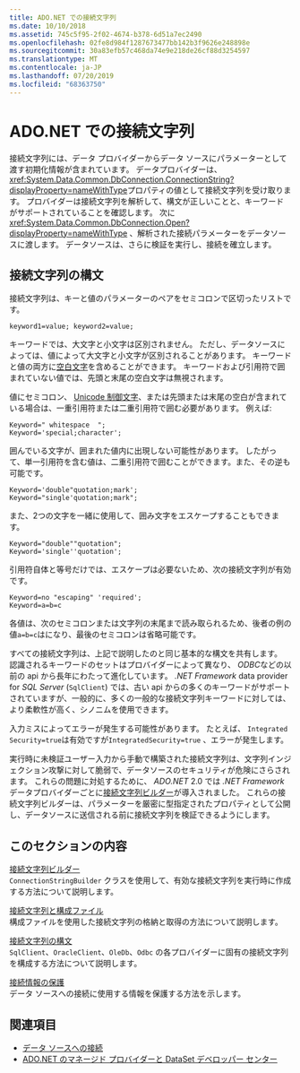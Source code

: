 ```yaml
---
title: ADO.NET での接続文字列
ms.date: 10/10/2018
ms.assetid: 745c5f95-2f02-4674-b378-6d51a7ec2490
ms.openlocfilehash: 02fe8d984f1287673477bb142b3f9626e248898e
ms.sourcegitcommit: 30a83efb57c468da74e9e218de26cf88d3254597
ms.translationtype: MT
ms.contentlocale: ja-JP
ms.lasthandoff: 07/20/2019
ms.locfileid: "68363750"
---
```

# <a name="connection-strings-in-adonet"></a>ADO.NET での接続文字列

接続文字列には、データ プロバイダーからデータ ソースにパラメーターとして渡す初期化情報が含まれています。 データプロバイダーは、 <xref:System.Data.Common.DbConnection.ConnectionString?displayProperty=nameWithType>プロパティの値として接続文字列を受け取ります。 プロバイダーは接続文字列を解析して、構文が正しいことと、キーワードがサポートされていることを確認します。 次に<xref:System.Data.Common.DbConnection.Open?displayProperty=nameWithType> 、解析された接続パラメーターをデータソースに渡します。 データソースは、さらに検証を実行し、接続を確立します。

## <a name="connection-string-syntax"></a>接続文字列の構文

接続文字列は、キーと値のパラメーターのペアをセミコロンで区切ったリストです。

```
keyword1=value; keyword2=value;
```

キーワードでは、大文字と小文字は区別されません。 ただし、データソースによっては、値によって大文字と小文字が区別されることがあります。 キーワードと値の両方に[空白文字](https://en.wikipedia.org/wiki/Whitespace_character#Unicode)を含めることができます。 キーワードおよび引用符で囲まれていない値では、先頭と末尾の空白文字は無視されます。

値にセミコロン、 [Unicode 制御文字](https://en.wikipedia.org/wiki/Unicode_control_characters)、または先頭または末尾の空白が含まれている場合は、一重引用符または二重引用符で囲む必要があります。 例えば:

```
Keyword=" whitespace  ";
Keyword='special;character';
```

囲んでいる文字が、囲まれた値内に出現しない可能性があります。 したがって、単一引用符を含む値は、二重引用符で囲むことができます。また、その逆も可能です。

```
Keyword='double"quotation;mark';
Keyword="single'quotation;mark";
```

また、2つの文字を一緒に使用して、囲み文字をエスケープすることもできます。

```
Keyword="double""quotation";
Keyword='single''quotation';
```

引用符自体と等号だけでは、エスケープは必要ないため、次の接続文字列が有効です。

```
Keyword=no "escaping" 'required';
Keyword=a=b=c
```

各値は、次のセミコロンまたは文字列の末尾まで読み取られるため、後者の例の値`a=b=c`はになり、最後のセミコロンは省略可能です。

すべての接続文字列は、上記で説明したのと同じ基本的な構文を共有します。 認識されるキーワードのセットはプロバイダーによって異なり、 *ODBC*などの以前の api から長年にわたって進化しています。 *.NET Framework* data provider for *SQL Server* (`SqlClient`) では、古い api からの多くのキーワードがサポートされていますが、一般的に、多くの一般的な接続文字列キーワードに対しては、より柔軟性が高く、シノニムを使用できます。

入力ミスによってエラーが発生する可能性があります。 たとえば、 `Integrated Security=true`は有効ですが`IntegratedSecurity=true` 、エラーが発生します。

実行時に未検証ユーザー入力から手動で構築された接続文字列は、文字列インジェクション攻撃に対して脆弱で、データソースのセキュリティが危険にさらされます。 これらの問題に対処するために、 *ADO.NET* 2.0 では *.NET Framework*データプロバイダーごとに[接続文字列ビルダー](../../../../docs/framework/data/adonet/connection-string-builders.md)が導入されました。 これらの接続文字列ビルダーは、パラメーターを厳密に型指定されたプロパティとして公開し、データソースに送信される前に接続文字列を検証できるようにします。

## <a name="in-this-section"></a>このセクションの内容

[接続文字列ビルダー](../../../../docs/framework/data/adonet/connection-string-builders.md)\
`ConnectionStringBuilder` クラスを使用して、有効な接続文字列を実行時に作成する方法について説明します。

[接続文字列と構成ファイル](../../../../docs/framework/data/adonet/connection-strings-and-configuration-files.md)\
構成ファイルを使用した接続文字列の格納と取得の方法について説明します。

[接続文字列の構文](../../../../docs/framework/data/adonet/connection-string-syntax.md)\
`SqlClient`、`OracleClient`、`OleDb`、`Odbc` の各プロバイダーに固有の接続文字列を構成する方法について説明します。

[接続情報の保護](../../../../docs/framework/data/adonet/protecting-connection-information.md)\
データ ソースへの接続に使用する情報を保護する方法を示します。

## <a name="see-also"></a>関連項目

- [データ ソースへの接続](/cpp/data/odbc/connecting-to-a-data-source)
- [ADO.NET のマネージド プロバイダーと DataSet デベロッパー センター](https://go.microsoft.com/fwlink/?LinkId=217917)
